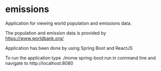 # emissions

Application for viewing world population and emissions data.

The population and emission data is provided by https://www.worldbank.org/

Application has been done by using Spring Boot and ReactJS

To run the application type ./mvnw spring-boot:run in command line and navigate to http://localhost:8080
